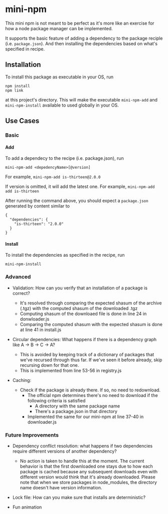 # mini-npm
This mini npm is not meant to be perfect as it's more like an exercise for how a node package manager can be implemented.

It supports the basic feature of adding a dependency to the package reciple (i.e. `package.json`). And then installing the dependencies
based on what's specified in recipe.

## Installation
To install this package as executable in your OS, run
```
npm install
npm link
```
at this project's directory. This will make the executable `mini-npm-add` and `mini-npm-install` available to used globally
in your OS.


## Use Cases
### Basic
#### Add
To add a dependecy to the recipe (i.e. package.json), run
```
mini-npm-add <depedencyName>[@version]
```
For example, `mini-npm-add is-thirteen@2.0.0`

If version is omitted, it will add the latest one. For example, `mini-npm-add add is-thirteen`

After running the command above, you should expect a `package.json` generated
by content similar to 
```
{
  "dependencies": {
    "is-thirteen": "2.0.0"
  }
}
```

#### Install
To install the dependencies as specified in the recipe, run
```
mini-npm-install
```

### Advanced
* Validation: How can you verify that an installation of a package is correct?
  * It's resolved through comparing the expected shasum of the archive (.tgz) with the computed shasum of the downloaded .tgz
  * Computing shasum of the downloaed file is done in line 24 in donwloader.js
  * Comparing the computed shasum with the expected shasum is done at line 41 in install.js

* Circular dependencies: What happens if there is a dependency graph like A → B → C → A?
  * This is avoided by keeping track of a dictionary of packages that we've recursed through thus far. If we've seen it before already,
  skip recursing down for that one.
  * This is implemented from line 53-56 in registry.js
* Caching:
  * Check if the package is already there. If so, no need to redownload.
    * The official npm determines there's no need to download if the following criteria is satisfied
      * A directory with the same package name
      * There's a package.json in that directory
    * Implemented the same for our mini-npm at line 37-40 in downloader.js

### Future Improvements
* Dependency conflict resolution: what happens if two dependencies require different versions of another dependency?
  * No action is taken to handle this at the moment. The current behavior is that the first downloaded one stays due to how each package is cached because any subsequent downloads even with different
  version would think that it's already downloaded. Please note that when we store packages in node_modules, the directory name doesn't have version information.

* Lock file: How can you make sure that installs are deterministic?

* Fun animation
